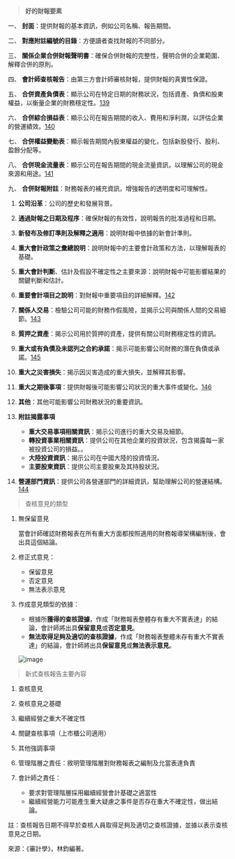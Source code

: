 > **好的財報要素**

一、	**封面**：提供財報的基本資訊，例如公司名稱、報告期間。

二、	**對應附註編號的目錄**：方便讀者查找財報的不同部分。

三、	**關係企業合併財報聲明書**：確保合併財報的完整性，聲明合併的企業範圍、解釋合併的原則。

四、	**會計師查核報告**：由第三方會計師審核財報，提供財報的真實性保證。

五、	**合併資產負債表**：顯示公司在特定日期的財務狀況，包括資產、負債和股東權益，以衡量企業的財務穩定性。[139](https://github.com/CAFECA-IO/KnowledgeManagement/issues/139)

六、	**合併綜合損益表**：顯示公司在報告期間的收入、費用和淨利潤，以評估企業的營運績效。[140](https://github.com/CAFECA-IO/KnowledgeManagement/issues/140)

七、	**合併權益變動表**：顯示報告期間內股東權益的變化，包括新股發行、股利、盈餘分配等。

八、	**合併現金流量表**：顯示公司在報告期間的現金流量資訊，以理解公司的現金來源和用途。[141](https://github.com/CAFECA-IO/KnowledgeManagement/issues/141)

九、	**合併財報附註**：財務報表的補充資訊，增強報告的透明度和可理解性。
1.	**公司沿革**：公司的歷史和發展背景。
2.	**通過財報之日期及程序**：確保財報的有效性，說明報告的批准過程和日期。
3.	**新發布及修訂準則及解釋之適用**：說明財報中依據的新會計準則。
4.	**重大會計政策之彙總說明**：說明財報中的主要會計政策和方法，以理解報表的基礎。
5.	**重大會計判斷**、估計及假設不確定性之主要來源：說明財報中可能影響結果的關鍵判斷和估計。
6.	**重要會計項目之說明**：對財報中重要項目的詳細解釋。[142](https://github.com/CAFECA-IO/KnowledgeManagement/issues/142)
7.	**關係人交易**：檢驗公司可能的財務作假風險，並揭示公司與關係人間的交易細節。[143](https://github.com/CAFECA-IO/KnowledgeManagement/issues/143)
8.	**質押之資產**：揭示公司用於質押的資產，提供有關公司財務穩定性的資訊。
9.	**重大或有負債及未認列之合約承諾**：揭示可能影響公司財務的潛在負債或承諾。[145](https://github.com/CAFECA-IO/KnowledgeManagement/issues/145)
10.	**重大之災害損失**：揭示因災害造成的重大損失，並解釋其影響。
11.	**重大之期後事項**：提供財報後可能影響公司狀況的重大事件或變化。[146](https://github.com/CAFECA-IO/KnowledgeManagement/issues/146)
12.	**其他**：其他可能影響公司財務狀況的重要資訊。
13.	**附註揭露事項**

    - **重大交易事項相關資訊**：揭示公司進行的重大交易及細節。
    - **轉投資事業相關資訊**：提供公司在其他企業的投資狀況，包含揭露每一家被投資公司的損益。。
    - **大陸投資資訊**：揭示公司在中國大陸的投資情況。
    - **主要股東資訊**：提供公司主要股東及其持股狀況。

14.	**營運部門資訊**：提供公司各營運部門的詳細資訊，幫助理解公司的營運結構。[144](https://github.com/CAFECA-IO/KnowledgeManagement/issues/144)


> 查核意見的類型

1. 無保留意見

    當會計師確認財務報表在所有重大方面都按照適用的財務報導架構編制後，會出具這個結論。

2. 修正式意見：
    - 保留意見
    - 否定意見
    - 無法表示意見

3. 作成意見類型的依據：
    - 根據所**獲得的查核證據**，作成「財務報表整體存有重大不實表達」的結論，會計師將出具**保留意見**或**否定意見**。
    - **無法取得足夠及適切的查核證據**，作成「財務報表整體未存有重大不實表達」的結論，會計師將出具**保留意見**或**無法表示意見**。
    
    ![image](https://github.com/CAFECA-IO/KnowledgeManagement/assets/143787831/91d8d252-9380-4154-b7fa-cb5da9e54fcd)

> 新式查核報告主要內容

1. 查核意見
2. 查核意見之基礎
3. 繼續經營之重大不確定性
4. 關鍵查核事項（上市櫃公司適用）
5. 其他強調事項
6. 管理階層之責任：敘明管理階層對財務報表之編制及允當表達負責
7. 會計師之責任：

    - 要求對管理階層採用繼續經營會計基礎之適當性
    - 繼續經營能力可能產生重大疑慮之事件是否存在重大不確定性，做出結論。

註：查核報告日期不得早於查核人員取得足夠及適切之查核證據，並據以表示查核意見之日期。


來源：《審計學》，林鈞編著。
